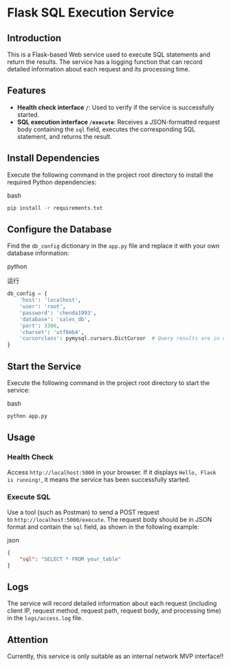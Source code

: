 # Flask SQL Execution Service

## Introduction

This is a Flask-based Web service used to execute SQL statements and return the results. The service has a logging function that can record detailed information about each request and its processing time.

## Features

- **Health check interface `/`**: Used to verify if the service is successfully started.
- **SQL execution interface `/execute`**: Receives a JSON-formatted request body containing the `sql` field, executes the corresponding SQL statement, and returns the result.

## Install Dependencies

Execute the following command in the project root directory to install the required Python dependencies:

  

bash

```bash
pip install -r requirements.txt
```

## Configure the Database

Find the `db_config` dictionary in the `app.py` file and replace it with your own database information:

  

python

运行

```python
db_config = {
    'host': 'localhost',
    'user': 'root',
    'password': 'chenda1993',
    'database': 'sales_db',
    'port': 3306,
    'charset': 'utf8mb4',
    'cursorclass': pymysql.cursors.DictCursor  # Query results are in dict format for easy conversion to JSON
}
```

## Start the Service

Execute the following command in the project root directory to start the service:

  

bash

```bash
python app.py
```

## Usage

### Health Check

Access `http://localhost:5000` in your browser. If it displays `Hello, Flask is running!`, it means the service has been successfully started.

### Execute SQL

Use a tool (such as Postman) to send a POST request to `http://localhost:5000/execute`. The request body should be in JSON format and contain the `sql` field, as shown in the following example:

  

json

```json
{
    "sql": "SELECT * FROM your_table"
}
```

  

## Logs

The service will record detailed information about each request (including client IP, request method, request path, request body, and processing time) in the `logs/access.log` file.

## Attention

Currently, this service is only suitable as an internal network MVP interface!!
